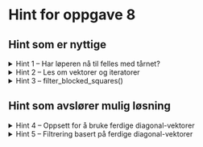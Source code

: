 # Hint for oppgave 8

## Hint som er nyttige

<details>
<summary>Hint 1 – Har løperen nå til felles med tårnet?</summary>

I likhet med tårnet kan løperen bevege seg så langt den vil i fire retninger: nordøst, nordvest, sørøst, sørvest. Trolig
kan du gjenbruke mye av den omkringliggende koden du har skrevet for tårnet, om du endrer hvilke retninger du tar med i 
betraktning.

</details>

<details>
<summary>Hint 2 – Les om vektorer og iteratorer</summary>

I likhet med i oppgave 5 kan disse to delene av workshop-teorien kan være spesielt nyttig i denne oppgaven:

* [Vec](../../doc/teori/6-vektor-og-iterator.md#vec)
* [Iteratorer](../../doc/teori/6-vektor-og-iterator.md#iteratorer)

Du kan også lese mer om `Vec` i [Rust-boka](https://doc.rust-lang.org/book/ch08-01-vectors.html) og i
[Rust-dokumentasjonen om Vec](https://doc.rust-lang.org/std/vec/struct.Vec.html).

</details>

<details>
<summary>Hint 3 – filter_blocked_squares()</summary>

Dersom du velger fremgangsmåte to, og vil filtrere en bestemt retning (det vil si, en `Vec<(u8, u8)>` som representerer
alle feltene i en bestemt himmelretning, så finnes det en nyttemetode i `square.rs` som heter `filter_blocked_squares`.

Her er et eksempel på metoden i bruk:

La oss si at vi ser på en hvit løper posisjon `A4` (`(0, 3)`), og det står en svart brikke på `D7`, og vi ser på
løperens bevegelse i nordøstlig retning:

```rust
let move_direction = vec![(1, 4), (2, 5), (3, 6), (4, 7)];
let white_pieces = empty_set!();
let black_pieces = set!["d7"];
let legal_moves = set!["b5", "c6", "d7"];
assert_eq_set!(legal_moves, move_direction.filter_blocked_squares(&white_pieces, &black_pieces))
```

</details>

## Hint som avslører mulig løsning

<details>
<summary>Hint 4 – Oppsett for å bruke ferdige diagonal-vektorer</summary>

I denne fremgangsmåten bruker vi de ferdige `get_south_east_diagonal()` og `get_north_east_diagonal()` for å opprette
vektorer med hver diagonal, som vi så må filtrere riktig. Deretter bruker vi `filter_blocked_squares()`:

```rust
let (x, y) = *position;
let se_diag = self.get_south_east_diagonal();
let ne_diag = self.get_north_east_diagonal();

let south_east: Vec<(u8, u8)> = // filtrer se_diag
let north_west: Vec<(u8, u8)> = // filtrer se_diag
let north_east: Vec<(u8, u8)> = // filtrer ne_diag
let south_west: Vec<(u8, u8)> = // filtrer ne_diag

HashSet::from_iter([south_east, north_west, north_east, south_west])
    .iter().flat_map(|v| v.filter_blocked_squares(team, rival_team)).collect()
```

</details>

<details>
<summary>Hint 5 – Filtrering basert på ferdige diagonal-vektorer</summary>

Her filtrerer vi vektorene fra `get_south_east_diagonal()` og `get_north_east_diagonal()` med `filter()` og `rev()` 
der det trenges, og filtrerer til slutt med `filter_blocked_squares()`:

```rust
let (x, y) = *position;
let se_diag = self.get_south_east_diagonal();
let ne_diag = self.get_north_east_diagonal();

let south_east: Vec<(u8, u8)> = se_diag.iter().cloned().filter(|&(new_x, new_y)| new_x > x && new_y < y).collect();
let north_west: Vec<(u8, u8)> = se_diag.iter().cloned().filter(|&(new_x, new_y)| new_x < x && new_y > y).rev().collect();
let north_east: Vec<(u8, u8)> = ne_diag.iter().cloned().filter(|&(new_x, new_y)| new_x > x && new_y > y).collect();
let south_west: Vec<(u8, u8)> = ne_diag.iter().cloned().filter(|&(new_x, new_y)| new_x < x && new_y < y).rev().collect();

HashSet::from_iter([south_east, north_west, north_east, south_west])
    .iter().flat_map(|v| v.filter_blocked_squares(team, rival_team)).collect()
```

</details>